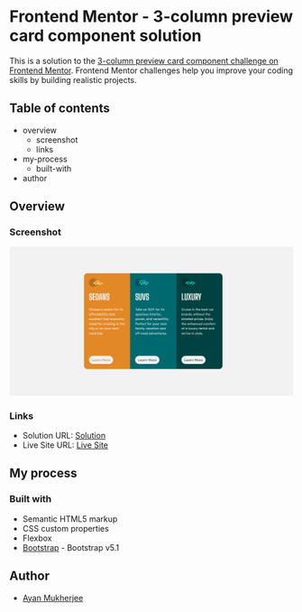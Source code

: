 # Frontend Mentor - 3-column preview card component solution

This is a solution to the [3-column preview card component challenge on Frontend Mentor](https://www.frontendmentor.io/challenges/3column-preview-card-component-pH92eAR2-). Frontend Mentor challenges help you improve your coding skills by building realistic projects. 

## Table of contents

- overview
  - screenshot
  - links
- my-process
  - built-with
- author


## Overview

### Screenshot

![3_Column_Preview_Card_Component](./screenshot.png?raw=true "3 Column Preview Card Component")

### Links

- Solution URL: [Solution](https://github.com/mukherjee-ayan/3-Column-Preview-Card-Component)
- Live Site URL: [Live Site](https://mukherjee-ayan.github.io/3-Column-Preview-Card-Component/)

## My process

### Built with

- Semantic HTML5 markup
- CSS custom properties
- Flexbox
- [Bootstrap](https://getbootstrap.com/docs/5.1/getting-started/introduction/) - Bootstrap v5.1

## Author

- [Ayan Mukherjee](https://www.linkedin.com/in/m-ayan)

